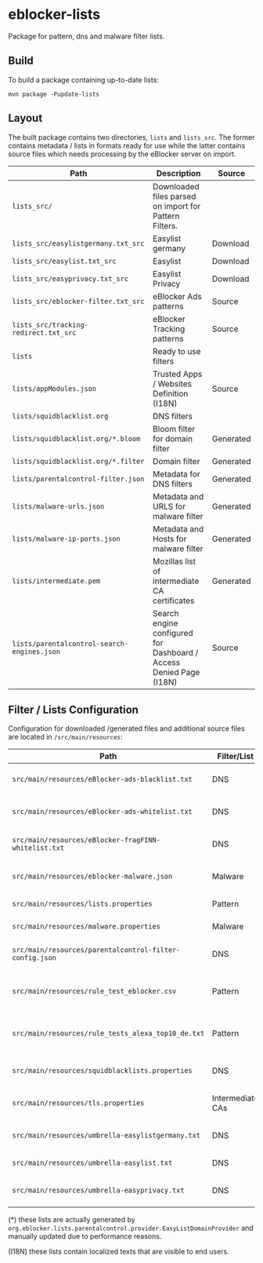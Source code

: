 eblocker-lists
==============

Package for pattern, dns and malware filter lists.

Build
-----

To build a package containing up-to-date lists:

`mvn package -Pupdate-lists`

Layout
------

The built package contains two directories, `lists` and `lists_src`. The former contains metadata / lists in formats ready for use while the latter contains source files which needs processing by the eBlocker server on import.

| Path                                        | Description                                                         | Source    |
| ------------------------------------------- | ------------------------------------------------------------------- | --------- |
| `lists_src/`                                | Downloaded files parsed on import for Pattern Filters.              |           |
| `lists_src/easylistgermany.txt_src`         | Easylist germany                                                    | Download  |
| `lists_src/easylist.txt_src`                | Easylist                                                            | Download  |
| `lists_src/easyprivacy.txt_src`             | Easylist Privacy                                                    | Download  |
| `lists_src/eblocker-filter.txt_src`         | eBlocker Ads patterns                                               | Source    |
| `lists_src/tracking-redirect.txt_src`       | eBlocker Tracking patterns                                          | Source    |
| `lists`                                     | Ready to use filters                                                |           |
| `lists/appModules.json`                     | Trusted Apps / Websites Definition  (I18N)                          | Source    |
| `lists/squidblacklist.org`                  | DNS filters                                                         |           |
| `lists/squidblacklist.org/*.bloom`          | Bloom filter for domain filter                                      | Generated |
| `lists/squidblacklist.org/*.filter`         | Domain filter                                                       | Generated |
| `lists/parentalcontrol-filter.json`         | Metadata for DNS filters                                            | Generated |
| `lists/malware-urls.json`                   | Metadata and URLS for malware filter                                | Generated |
| `lists/malware-ip-ports.json`               | Metadata and Hosts for malware filter                               | Generated |
| `lists/intermediate.pem`                    | Mozillas list of intermediate CA certificates                       | Generated |
| `lists/parentalcontrol-search-engines.json` | Search engine configured for Dashboard / Access Denied Page  (I18N) | Source    |

Filter / Lists Configuration
----------------------------

Configuration for downloaded /generated files and additional source files are located in `/src/main/resources`:

| Path                                                    | Filter/List      | Description                                 |
| ------------------------------------------------------- | ---------------- | ------------------------------------------- |
| `src/main/resources/eBlocker-ads-blacklist.txt`         | DNS              | eBlocker maintained ad blacklist            |
| `src/main/resources/eBlocker-ads-whitelist.txt`         | DNS              | eBlocker maintained ad whitelist            |
| `src/main/resources/eBlocker-fragFINN-whitelist.txt`    | DNS              | eBlocker additions to FragFINN              |
| `src/main/resources/eblocker-malware.json`              | Malware          | eBlocker additions to Malware lists         | 
| `src/main/resources/lists.properties`                   | Pattern          | Easylist downloads                          |
| `src/main/resources/malware.properties`                 | Malware          | Malware configuration                       |
| `src/main/resources/parentalcontrol-filter-config.json` | DNS              | DNS filters configuration (I18N)            |
| `src/main/resources/rule_test_eblocker.csv`             | Pattern          | Test data for checking easylist on download |
| `src/main/resources/rule_tests_alexa_top10_de.txt`      | Pattern          | Test data for checking easylist on download |
| `src/main/resources/squidblacklists.properties`         | DNS              | squidblackist.org access configuration      |
| `src/main/resources/tls.properties`                     | Intermediate CAs | Intermediate CA list download configuration |
| `src/main/resources/umbrella-easylistgermany.txt`       | DNS              | Domains filtered by Easylist Germany (*)    |
| `src/main/resources/umbrella-easylist.txt`              | DNS              | Domains filtered by Easylist (*)            |
| `src/main/resources/umbrella-easyprivacy.txt`           | DNS              | Domains filtered by Easyprivacy (*)         |

(*) these lists are actually generated by `org.eblocker.lists.parentalcontrol.provider.EasyListDomainProvider` and manually updated due to performance reasons.

(I18N) these lists contain localized texts that are visible to end users.